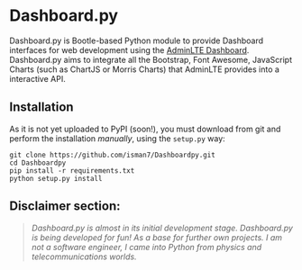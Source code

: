 # Dashboard.py

Dashboard.py is Bootle-based Python module to provide Dashboard interfaces for web development using the [AdminLTE 
Dashboard](https://github.com/almasaeed2010/AdminLTE). Dashboard.py aims to integrate all  the Bootstrap, Font 
Awesome, JavaScript Charts (such as ChartJS or Morris Charts) that AdminLTE provides into a interactive API. 

## Installation

As it is not yet uploaded to PyPI (soon!), you must download from git and perform the installation *manually*, using 
the `setup.py` way: 

```
git clone https://github.com/isman7/Dashboardpy.git
cd Dashboardpy
pip install -r requirements.txt
python setup.py install
```


## Disclaimer section:
> *Dashboard.py is almost in its initial development stage.*
> *Dashboard.py is being developed for fun! As a base for further own projects.*
> *I am not a software engineer, I came into Python from physics and telecommunications worlds.*



